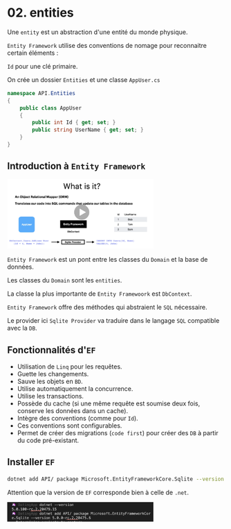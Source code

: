 # 02. entities

Une `entity` est un abstraction d'une entité du monde physique.

`Entity Framework` utilise des conventions de nomage pour reconnaitre certain éléments :

`Id` pour une clé primaire.

On crée un dossier `Entities` et une classe `AppUser.cs`

```csharp
namespace API.Entities
{
    public class AppUser
    {
        public int Id { get; set; }
        public string UserName { get; set; }
    }
}
```

## Introduction à `Entity Framework`

<img src="assets/Screenshot 2020-11-03 at 14.18.02.png" alt="Screenshot 2020-11-03 at 14.18.02" style="zoom:33%;" />

`Entity Framework` est un pont entre les classes du `Domain` et la base de données.

Les classes du `Domain` sont les `entities`.

La classe la plus importante de `Entity Framewoork` est `DbContext`.

`Entity Framework` offre des méthodes qui abstraient le `SQL` nécessaire.

Le provider ici `Sqlite Provider` va traduire dans le langage `SQL` compatible avec la `DB`.

## Fonctionnalités d'`EF`

- Utilisation de `Linq` pour les requêtes.
- Guette les changements.
- Sauve les objets en `BD`.
- Utilise automatiquement la concurrence.
- Utilise les transactions.
- Possède du cache (si une même requête est soumise deux fois, conserve les données dans un cache).
- Intègre des conventions (comme pour `Id`).
- Ces conventions sont configurables.
- Permet de créer des migrations (`code first`) pour créer des `DB` à partir du code pré-existant.

## Installer `EF`

```bash
dotnet add API/ package Microsoft.EntityFrameworkCore.Sqlite --version 5.0.0-rc.2.20475.6
```

Attention que la version de `EF` corresponde bien à celle de `.net`.

<img src="assets/Screenshot 2020-11-03 at 14.39.01.png" alt="Screenshot 2020-11-03 at 14.39.01" style="zoom:33%;" />

